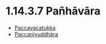 # 1.14.3.7 Pañhāvāra

* [Paccayacatukka](1.14.3.7/Paccayacatukka.md)
* [Paccanīyuddhāra](1.14.3.7/Paccaniyuddhara.md)
